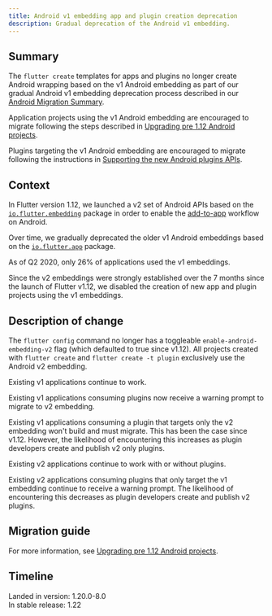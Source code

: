 ```yaml
---
title: Android v1 embedding app and plugin creation deprecation
description: Gradual deprecation of the Android v1 embedding.
---
```


## Summary

The `flutter create` templates for apps and plugins
no longer create Android wrapping based on the
v1 Android embedding as part of our gradual
Android v1 embedding deprecation process described in our
[Android Migration Summary][].

Application projects using the v1 Android embedding
are encouraged to migrate following the steps described in
[Upgrading pre 1.12 Android projects][].

Plugins targeting the v1 Android embedding are encouraged
to migrate following the instructions in
[Supporting the new Android plugins APIs][].

[Android Migration Summary]: {{site.url}}/go/android-migration-summary
[Upgrading pre 1.12 Android projects]: {{site.github}}/flutter/flutter/wiki/Upgrading-pre-1.12-Android-projects
[Supporting the new Android plugins APIs]: {{site.url}}/release/breaking-changes/plugin-api-migration

## Context

In Flutter version 1.12, we launched a v2 set of
Android APIs based on the [`io.flutter.embedding`][]
package in order to enable the [add-to-app][] workflow
on Android.

Over time, we gradually deprecated the older
v1 Android embeddings based on the
[`io.flutter.app`][] package.

As of Q2 2020, only 26% of applications used the v1 embeddings.

Since the v2 embeddings were strongly established over
the 7 months since the launch of Flutter v1.12,
we disabled the creation of new app and plugin
projects using the v1 embeddings.

[add-to-app]: {{site.url}}/add-to-app
[`io.flutter.embedding`]: https://cs.opensource.google/flutter/engine/+/master:shell/platform/android/io/flutter/embedding/
[`io.flutter.app`]: https://cs.opensource.google/flutter/engine/+/master:shell/platform/android/io/flutter/app/.

## Description of change

The `flutter config` command no longer has a
toggleable `enable-android-embedding-v2`
flag (which defaulted to true since v1.12).
All projects created with `flutter create`
and `flutter create -t plugin` exclusively use the
Android v2 embedding.

Existing v1 applications continue to work.

Existing v1 applications consuming plugins now receive
a warning prompt to migrate to v2 embedding.

Existing v1 applications consuming a plugin that targets
only the v2 embedding won't build and must migrate.
This has been the case since v1.12. However,
the likelihood of encountering this increases as
plugin developers create and publish v2 only plugins.

Existing v2 applications continue to work with or without
plugins.

Existing v2 applications consuming plugins that only
target the v1 embedding continue to receive a warning prompt.
The likelihood of encountering this decreases
as plugin developers create and publish v2 plugins.

## Migration guide

For more information,
see [Upgrading pre 1.12 Android projects][].

## Timeline

Landed in version: 1.20.0-8.0<br>
In stable release: 1.22
